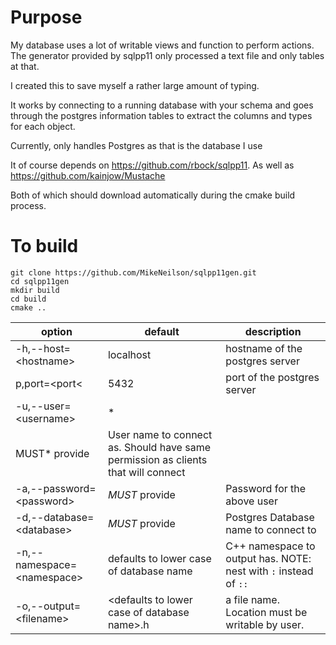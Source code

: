 # Purpose

My database uses a lot of writable views and function to perform actions.
The generator provided by sqlpp11 only processed a text file and only tables at that.

I created this to save myself a rather large amount of typing.

It works by connecting to a running database with your schema and goes through the
postgres information tables to extract the columns and types for each object.

Currently, only handles Postgres as that is the database I use

It of course depends on https://github.com/rbock/sqlpp11.
As well as https://github.com/kainjow/Mustache

Both of which should download automatically during the cmake build process.

# To build

```
git clone https://github.com/MikeNeilson/sqlpp11gen.git
cd sqlpp11gen
mkdir build
cd build
cmake ..
```

|option|default|description|
|------|--------|-----------|
|-h,--host=&lt;hostname&gt;|localhost|hostname of the postgres server|
|p,port=&lt;port&lt;|5432|port of the postgres server|
|-u,--user=&lt;username&gt;|*
MUST* provide|User name to connect as. Should have same permission as clients that will connect|
|-a,--password=&lt;password&gt;|*MUST* provide|Password for the above user|
|-d,--database=&lt;database&gt;|*MUST* provide|Postgres Database name to connect to|
|-n,--namespace=&lt;namespace&gt;|defaults to lower case of database name|C++ namespace to output has. NOTE: nest with `:` instead of `::`|
|-o,--output=&lt;filename&gt;|&lt;defaults to lower case of database name&gt;.h|a file name. Location must be writable by user.|
    